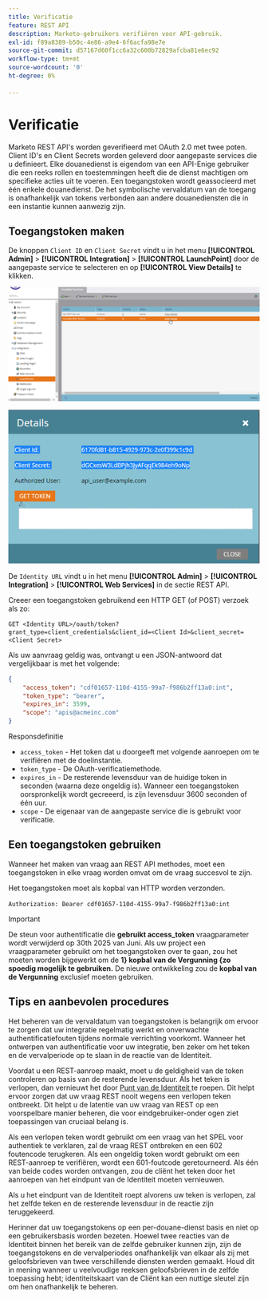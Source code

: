 ```yaml
---
title: Verificatie
feature: REST API
description: Marketo-gebruikers verifiëren voor API-gebruik.
exl-id: f89a8389-b50c-4e86-a9e4-6f6acfa98e7e
source-git-commit: d57167d60f1cc6a32c600b72829afcba81e6ec92
workflow-type: tm+mt
source-wordcount: '0'
ht-degree: 0%

---
```


# Verificatie

Marketo REST API&#39;s worden geverifieerd met OAuth 2.0 met twee poten. Client ID&#39;s en Client Secrets worden geleverd door aangepaste services die u definieert. Elke douanedienst is eigendom van een API-Enige gebruiker die een reeks rollen en toestemmingen heeft die de dienst machtigen om specifieke acties uit te voeren. Een toegangstoken wordt geassocieerd met één enkele douanedienst. De het symbolische vervaldatum van de toegang is onafhankelijk van tokens verbonden aan andere douanediensten die in een instantie kunnen aanwezig zijn.

## Toegangstoken maken

De knoppen `Client ID` en `Client Secret` vindt u in het menu **[!UICONTROL Admin]** > **[!UICONTROL Integration]** > **[!UICONTROL LaunchPoint]** door de aangepaste service te selecteren en op **[!UICONTROL View Details]** te klikken.

![ krijgt de Details van de Dienst van het HERSTEL ](assets/authentication-service-view-details.png)

![ Geloofsbrieven van het Lanceerpunt ](assets/admin-launchpoint-credentials.png)

De `Identity URL` vindt u in het menu **[!UICONTROL Admin]** > **[!UICONTROL Integration]** > **[!UICONTROL Web Services]** in de sectie REST API.

Creeer een toegangstoken gebruikend een HTTP GET (of POST) verzoek als zo:

```
GET <Identity URL>/oauth/token?grant_type=client_credentials&client_id=<Client Id>&client_secret=<Client Secret>
```

Als uw aanvraag geldig was, ontvangt u een JSON-antwoord dat vergelijkbaar is met het volgende:

```json
{
    "access_token": "cdf01657-110d-4155-99a7-f986b2ff13a0:int",
    "token_type": "bearer",
    "expires_in": 3599,
    "scope": "apis@acmeinc.com"
}
```

Responsdefinitie

- `access_token` - Het token dat u doorgeeft met volgende aanroepen om te verifiëren met de doelinstantie.
- `token_type` - De OAuth-verificatiemethode.
- `expires_in` - De resterende levensduur van de huidige token in seconden (waarna deze ongeldig is). Wanneer een toegangstoken oorspronkelijk wordt gecreeerd, is zijn levensduur 3600 seconden of één uur.
- `scope` - De eigenaar van de aangepaste service die is gebruikt voor verificatie.

## Een toegangstoken gebruiken

Wanneer het maken van vraag aan REST API methodes, moet een toegangstoken in elke vraag worden omvat om de vraag succesvol te zijn.

Het toegangstoken moet als kopbal van HTTP worden verzonden.

`Authorization: Bearer cdf01657-110d-4155-99a7-f986b2ff13a0:int`

>[!IMPORTANT]
>
>De steun voor authentificatie die **gebruikt access_token** vraagparameter wordt verwijderd op 30th 2025 van Juni. Als uw project een vraagparameter gebruikt om het toegangstoken over te gaan, zou het moeten worden bijgewerkt om de **1} kopbal van de Vergunning {zo spoedig mogelijk te gebruiken.** De nieuwe ontwikkeling zou de **kopbal van de Vergunning** exclusief moeten gebruiken.

## Tips en aanbevolen procedures

Het beheren van de vervaldatum van toegangstoken is belangrijk om ervoor te zorgen dat uw integratie regelmatig werkt en onverwachte authentificatiefouten tijdens normale verrichting voorkomt. Wanneer het ontwerpen van authentificatie voor uw integratie, ben zeker om het teken en de vervalperiode op te slaan in de reactie van de Identiteit.

Voordat u een REST-aanroep maakt, moet u de geldigheid van de token controleren op basis van de resterende levensduur. Als het teken is verlopen, dan vernieuwt het door [ Punt van de Identiteit ](https://developer.adobe.com/marketo-apis/api/identity/#tag/Identity/operation/identityUsingGET) te roepen. Dit helpt ervoor zorgen dat uw vraag REST nooit wegens een verlopen teken ontbreekt. Dit helpt u de latentie van uw vraag van REST op een voorspelbare manier beheren, die voor eindgebruiker-onder ogen ziet toepassingen van cruciaal belang is.

Als een verlopen teken wordt gebruikt om een vraag van het SPEL voor authentiek te verklaren, zal de vraag REST ontbreken en een 602 foutencode terugkeren. Als een ongeldig token wordt gebruikt om een REST-aanroep te verifiëren, wordt een 601-foutcode geretourneerd. Als één van beide codes worden ontvangen, zou de cliënt het teken door het aanroepen van het eindpunt van de Identiteit moeten vernieuwen.

Als u het eindpunt van de Identiteit roept alvorens uw teken is verlopen, zal het zelfde teken en de resterende levensduur in de reactie zijn teruggekeerd.

Herinner dat uw toegangstokens op een per-douane-dienst basis en niet op een gebruikersbasis worden bezeten. Hoewel twee reacties van de Identiteit binnen het bereik van de zelfde gebruiker kunnen zijn, zijn de toegangstokens en de vervalperiodes onafhankelijk van elkaar als zij met geloofsbrieven van twee verschillende diensten werden gemaakt. Houd dit in mening wanneer u veelvoudige reeksen geloofsbrieven in de zelfde toepassing hebt; identiteitskaart van de Cliënt kan een nuttige sleutel zijn om hen onafhankelijk te beheren.
